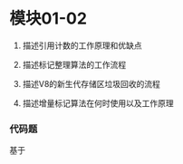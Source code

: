 # 模块01-02

1. 描述引用计数的工作原理和优缺点


2. 描述标记整理算法的工作流程


3. 描述V8的新生代存储区垃圾回收的流程


4. 描述增量标记算法在何时使用以及工作原理


### 代码题

基于